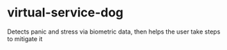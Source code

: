 # virtual-service-dog
Detects panic and stress via biometric data, then helps the user take steps to mitigate it
